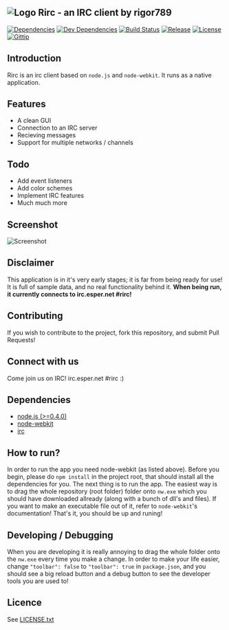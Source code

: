 ## ![Logo](https://github.com/rigor789/Rirc/raw/master/icon48.png "Rirc - an IRC client by rigor789") Rirc - an IRC client by rigor789

[![Dependencies](https://david-dm.org/rigor789/rirc.svg)](https://david-dm.org/rigor789/rirc/)
[![Dev Dependencies](https://david-dm.org/rigor789/rirc/dev-status.svg?theme=shields.io)](https://david-dm.org/rigor789/rirc#info=devDependencies)
[![Build Status](https://travis-ci.org/rigor789/Rirc.svg?branch=dev)](https://travis-ci.org/rigor789/Rirc)
[![Release](http://img.shields.io/github/release/rigor789/rirc.svg)](https://github.com/rigor789/Rirc/releases)
[![License](http://img.shields.io/badge/license-GPLv3-blue.svg)](https://github.com/rigor789/Rirc/blob/master/LICENSE.txt)
[![Gittip](http://img.shields.io/gittip/rigor789.svg)](https://www.gittip.com/rigor789/)

## Introduction

Rirc is an irc client based on `node.js` and `node-webkit`. It runs as a native application.

## Features

* A clean GUI
* Connection to an IRC server
* Recieving messages
* Support for multiple networks / channels

## Todo

* Add event listeners
* Add color schemes
* Implement IRC features
* Much much more

## Screenshot

![Screenshot](https://github.com/rigor789/Rirc/raw/master/screenshot.png "Rirc - an IRC client by rigor789")

## Disclaimer

This application is in it's very early stages; it is far from being ready for use! It is full of sample data, and no real functionality behind it. **When being run, it currently connects to irc.esper.net #rirc!**

## Contributing

If you wish to contribute to the project, fork this repository, and submit Pull Requests!

## Connect with us

Come join us on IRC! irc.esper.net #rirc :)

## Dependencies

* [node.js (>=0.4.0)](http://nodejs.org/)
* [node-webkit](https://github.com/rogerwang/node-webkit)
* [irc](https://github.com/martynsmith/node-irc/tree/0.3.x)

## How to run?

In order to run the app you need node-webkit (as listed above). Before you begin, please do `npm install` in the project root, that should install all the dependencies for you. The next thing is to run the app. The easiest way is to drag the whole repository (root folder) folder onto `nw.exe` which you should have downloaded allready (along with a bunch of dll's and files). If you want to make an executable file out of it, refer to `node-webkit`'s documentation! That's it, you should be up and runing!

## Developing / Debugging

When you are developing it is really annoying to drag the whole folder onto the `nw.exe` every time you make a change. In order to make your life easier, change `"toolbar": false` to `"toolbar": true` in `package.json`, and you should see a big reload button and a debug button to see the developer tools you are used to!

## Licence

See [LICENSE.txt](https://github.com/rigor789/Rirc/blob/master/LICENSE.txt)
